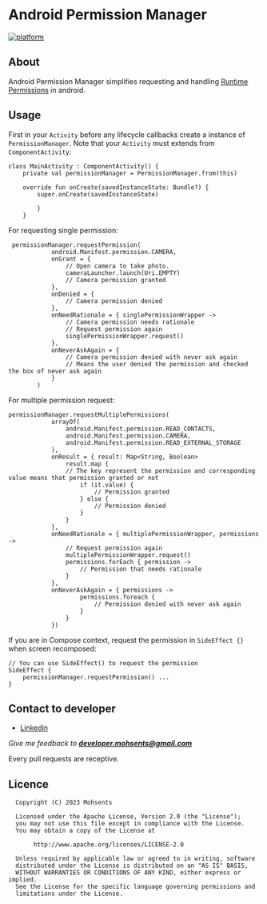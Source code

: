 # Android Permission Manager

[![platform](https://img.shields.io/badge/platform-Android-green.svg)](https://www.android.com)

## About

Android Permission Manager simplifies requesting and
handling [Runtime Permissions](https://developer.android.com/training/permissions/requesting?authuser=1)
in android.

## Usage

First in your `Activity` before any lifecycle callbacks create a instance of `PermissionManager`.
Note that your `Activity` must extends from `ComponentActivity`:

```
class MainActivity : ComponentActivity() {
    private val permissionManager = PermissionManager.from(this)

    override fun onCreate(savedInstanceState: Bundle?) {
        super.onCreate(savedInstanceState)
            
        }
    }
```

For requesting single permission:

```
 permissionManager.requestPermission(
            android.Manifest.permission.CAMERA,
            onGrant = {
                // Open camera to take photo.
                cameraLauncher.launch(Uri.EMPTY)
                // Camera permission granted
            },
            onDenied = {
                // Camera permission denied
            },
            onNeedRationale = { singlePermissionWrapper ->
                // Camera permission needs rationale
                // Request permission again
                singlePermissionWrapper.request() 
            },
            onNeverAskAgain = {
                // Camera permission denied with never ask again
                // Means the user denied the permission and checked the box of never ask again
            }
        )
```

For multiple permission request:

```
permissionManager.requestMultiplePermissions(
            arrayOf(
                android.Manifest.permission.READ_CONTACTS,
                android.Manifest.permission.CAMERA,
                android.Manifest.permission.READ_EXTERNAL_STORAGE
            ),
            onResult = { result: Map<String, Boolean>
                result.map {
                // The key represent the permission and corresponding value means that permission granted or not
                    if (it.value) {
                        // Permission granted
                    } else {
                        // Permission denied
                    }
                }
            },
            onNeedRationale = { multiplePermissionWrapper, permissions ->
                // Request permission again
                multiplePermissionWrapper.request()
                permissions.forEach { permission ->
                    // Permission that needs rationale
                }
            },
            onNeverAskAgain = { permissions ->
                    permissions.foreach {
                        // Permission denied with never ask again
                    }
                }
            })
```

If you are in Compose context, request the permission in `SideEffect {}` when screen recomposed:
```
// You can use SideEffect() to request the permission
SideEffect {
    permissionManager.requestPermission() ...
}
```

## Contact to developer

- [Linkedin](https://www.linkedin.com/in/mohsents/)

_Give me feedback to **developer.mohsents@gmail.com**_

Every pull requests are receptive.

## Licence
```
  Copyright (C) 2023 Mohsents
 
  Licensed under the Apache License, Version 2.0 (the "License");
  you may not use this file except in compliance with the License.
  You may obtain a copy of the License at
 
       http://www.apache.org/licenses/LICENSE-2.0
 
  Unless required by applicable law or agreed to in writing, software
  distributed under the License is distributed on an "AS IS" BASIS,
  WITHOUT WARRANTIES OR CONDITIONS OF ANY KIND, either express or implied.
  See the License for the specific language governing permissions and
  limitations under the License.
```